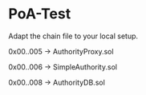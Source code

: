 # PoA-Test

Adapt the chain file to your local setup.

0x00..005 -> AuthorityProxy.sol

0x00..006 -> SimpleAuthority.sol

0x00..008 -> AuthorityDB.sol
